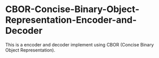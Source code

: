 # CBOR-Concise-Binary-Object-Representation-Encoder-and-Decoder
This is a encoder and decoder implement using CBOR (Concise Binary Object Representation).
